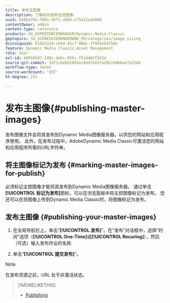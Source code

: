 ```yaml
---
title: 发布主图像
description: 了解如何发布主控图像。
uuid: b56ba79a-f89a-45f1-a8bb-c73a22eab8d4
contentOwner: admin
content-type: reference
products: SG_EXPERIENCEMANAGER/Dynamic-Media-Classic
geptopics: SG_SCENESEVENONDEMAND_PK/categories/image_sizing
discoiquuid: 815e2a19-c64d-45c7-96bc-7f955e54f56e
feature: Dynamic Media Classic,Asset Management
role: User
exl-id: b0010107-248c-4ebc-955c-7514462f351d
source-git-commit: 1d71cbe6e2493ac8d47e837a20e194b6ae7a22d4
workflow-type: tm+mt
source-wordcount: '157'
ht-degree: 22%

---
```


# 发布主图像{#publishing-master-images}

发布图像文件会将其发布到Dynamic Media图像服务器，以供您的网站和应用程序使用。 此外，在发布过程中，AdobeDynamic Media Classic可激活您的网站和应用程序所需的URL字符串。

## 将主图像标记为发布 {#marking-master-images-for-publish}

必须标记主控图像才能将其发布到Dynamic Media图像服务器。 通过单击&#x200B;**[!UICONTROL 标记为发布]**&#x200B;图标，可以在浏览面板中将主控图像标记为发布。 您还可以在将图像上传到Dynamic Media Classic时，将图像标记为发布。

## 发布主图像 {#publishing-your-master-images}

1. 在全局导航栏上，单击“**[!UICONTROL 发布]**”。在“发布”对话框中，选择“时间”选项（**[!UICONTROL One-Time]**&#x200B;或&#x200B;**[!UICONTROL Recuring]**），然后（可选）输入发布作业的名称

1. 单击“**[!UICONTROL 提交发布]**”。

>[!NOTE]
>
>在发布资源之前，URL 处于非激活状态。

>[!MORELIKETHIS]
>
>* [Publishing](publishing-files.md#publishing_files)

